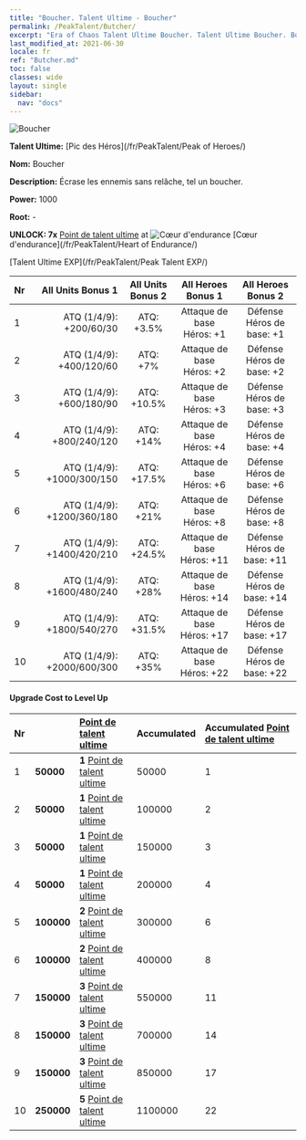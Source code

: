 ```yaml
---
title: "Boucher. Talent Ultime - Boucher"
permalink: /PeakTalent/Butcher/
excerpt: "Era of Chaos Talent Ultime Boucher. Talent Ultime Boucher. Boucher"
last_modified_at: 2021-06-30
locale: fr
ref: "Butcher.md"
toc: false
classes: wide
layout: single
sidebar:
  nav: "docs"
---
```


  ![Boucher](/images/pt/talent_1006.png)

  **Talent Ultime:** [Pic des Héros](/fr/PeakTalent/Peak of Heroes/)

  **Nom:** Boucher

  **Description:** Écrase les ennemis sans relâche, tel un boucher.

  **Power:** 1000

  **Root:** -

  **UNLOCK: 7x** [Point de talent ultime](/ItemsFR/con_934/) at ![Cœur d'endurance](/images/pt/talent_1002.png) [Cœur d'endurance](/fr/PeakTalent/Heart of Endurance/)

  [Talent Ultime EXP](/fr/PeakTalent/Peak Talent EXP/)

  | Nr | All Units Bonus 1 | All Units Bonus 2 | All Heroes Bonus 1 | All Heroes Bonus 2 |
  |:---|--------------:|:-------------:|:-------------:|:-------------:|
  | 1 | ATQ (1/4/9): +200/60/30 | ATQ: +3.5% | Attaque de base Héros: +1 | Défense Héros de base: +1 |
  | 2 | ATQ (1/4/9): +400/120/60 | ATQ: +7% | Attaque de base Héros: +2 | Défense Héros de base: +2 |
  | 3 | ATQ (1/4/9): +600/180/90 | ATQ: +10.5% | Attaque de base Héros: +3 | Défense Héros de base: +3 |
  | 4 | ATQ (1/4/9): +800/240/120 | ATQ: +14% | Attaque de base Héros: +4 | Défense Héros de base: +4 |
  | 5 | ATQ (1/4/9): +1000/300/150 | ATQ: +17.5% | Attaque de base Héros: +6 | Défense Héros de base: +6 |
  | 6 | ATQ (1/4/9): +1200/360/180 | ATQ: +21% | Attaque de base Héros: +8 | Défense Héros de base: +8 |
  | 7 | ATQ (1/4/9): +1400/420/210 | ATQ: +24.5% | Attaque de base Héros: +11 | Défense Héros de base: +11 |
  | 8 | ATQ (1/4/9): +1600/480/240 | ATQ: +28% | Attaque de base Héros: +14 | Défense Héros de base: +14 |
  | 9 | ATQ (1/4/9): +1800/540/270 | ATQ: +31.5% | Attaque de base Héros: +17 | Défense Héros de base: +17 |
  | 10 | ATQ (1/4/9): +2000/600/300 | ATQ: +35% | Attaque de base Héros: +22 | Défense Héros de base: +22 |


#### Upgrade Cost to Level Up

  | Nr | <i class="fas fa-coins"/> | [Point de talent ultime](/ItemsFR/con_934/) | Accumulated <i class="fas fa-coins"/> | Accumulated [Point de talent ultime](/ItemsFR/con_934/) |
  |:---|:--------------|:-------------|:-------------|:-------------|
  | 1 | **50000** | **1** [Point de talent ultime](/ItemsFR/con_934/) | 50000 | 1 |
  | 2 | **50000** | **1** [Point de talent ultime](/ItemsFR/con_934/) | 100000 | 2 |
  | 3 | **50000** | **1** [Point de talent ultime](/ItemsFR/con_934/) | 150000 | 3 |
  | 4 | **50000** | **1** [Point de talent ultime](/ItemsFR/con_934/) | 200000 | 4 |
  | 5 | **100000** | **2** [Point de talent ultime](/ItemsFR/con_934/) | 300000 | 6 |
  | 6 | **100000** | **2** [Point de talent ultime](/ItemsFR/con_934/) | 400000 | 8 |
  | 7 | **150000** | **3** [Point de talent ultime](/ItemsFR/con_934/) | 550000 | 11 |
  | 8 | **150000** | **3** [Point de talent ultime](/ItemsFR/con_934/) | 700000 | 14 |
  | 9 | **150000** | **3** [Point de talent ultime](/ItemsFR/con_934/) | 850000 | 17 |
  | 10 | **250000** | **5** [Point de talent ultime](/ItemsFR/con_934/) | 1100000 | 22 |
